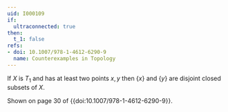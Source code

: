```yaml
---
uid: I000109
if:
  ultraconnected: true
then:
  t_1: false
refs:
- doi: 10.1007/978-1-4612-6290-9
  name: Counterexamples in Topology
---
```

If $X$ is $T_1$ and has at least two points $x,y$ then $\{x\}$ and $\{y\}$ are disjoint closed subsets of $X$.

Shown on page 30 of {{doi:10.1007/978-1-4612-6290-9}}.
